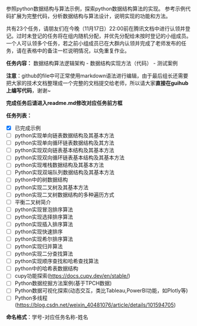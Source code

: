 参照python数据结构与算法示例，探索python数据结构算法的实现。 参考示例代码扩展为完整代码，分析数据结构与算法设计，说明实现的功能和方法。

共有23个任务，请朋友们在今晚（11月17日）22:00前在腾讯文档中进行认领并登记。过时未登记的任务将在组内随机分配，并优先分配给未按时登记的小组成员。一个人可认领多个任务，若之前小组成员已在大群内认领并完成了老师发布的任务，请在表格中的备注一栏说明情况，以免重复作业。

**任务内容：** 数据结构算法逻辑架构 - 数据结构实现方法（代码） - 测试案例

**注意**：github的file中可正常使用markdown语法进行编辑，由于最后组长还需要把大家的技术文档整理成一个完整的文档提交给老师，所以请大家**直接在guihub上编写代码**，谢谢~

**完成任务后请进入readme.md修改对应任务前方框**

**任务列表：**  
- [x] 已完成示例
- [ ] python实现单向链表数据结构及其基本方法  
- [ ] python实现单向循环链表数据结构及其方法  
- [ ] python实现双向链表基本结构及其基本方法  
- [ ] python实现双向循环链表基本结构及其基本方法  
- [ ] python实现堆栈数据结构及其基本方法  
- [ ] Python实现双端队列数据结构及其基本方法  
- [ ] python中的树数据结构  
- [ ] python实现二叉树及其基本方法  
- [ ] python实现二叉树数据结构的多种遍历方式  
- [ ] 平衡二叉树简介  
- [ ] python实现冒泡排序算法  
- [ ] python实现选择排序算法  
- [ ] python实现插入排序算法  
- [ ] python实现快速排序  
- [ ] python实现希尔排序算法  
- [ ] python实现归并算法  
- [ ] python实现二分查找算法  
- [ ] python实现顺序查找和哈希查找算法  
- [ ] python中的哈希表数据结构  
- [ ] cupy功能探索(https://docs.cupy.dev/en/stable/)  
- [ ] Python数据挖掘方法案例(基于TPCH数据)  
- [ ] Python数据可视化探索(动态交互，类比Tableau,PowerBI功能，如Plotly等)  
- [ ] Python多线程(https://blog.csdn.net/weixin_40481076/article/details/101594705)  

**命名格式**：学号-对应任务名称-姓名
